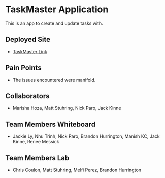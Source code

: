
# TaskMaster Application
This is an app to create and update tasks with.

## Deployed Site
* [TaskMaster Link](http://taskmaster-env.5p2evkjp2m.us-west-2.elasticbeanstalk.com/api/v1/tasks)

## Pain Points
* The issues encountered were manifold.

## Collaborators
* Marisha Hoza, Matt Stuhring, Nick Paro, Jack Kinne

## Team Members Whiteboard
* Jackie Ly, Nhu Trinh, Nick Paro, Brandon Hurrington, Manish KC, Jack Kinne, Renee Messick

## Team Members Lab
* Chris Coulon, Matt Stuhring, Melfi Perez, Brandon Hurrington 


